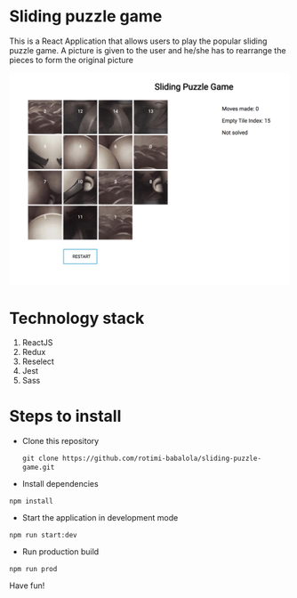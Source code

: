 # Sliding puzzle game
This is a React Application that allows users to play the popular sliding puzzle game. A picture is given to the user and he/she has to rearrange the pieces to form the original picture

<img width="1440" alt="Sliding Puzzle Game" src="./client/src/images/screenshot.png">


# Technology stack
1. ReactJS
2. Redux
3. Reselect
4. Jest
5. Sass

# Steps to install

- Clone this repository
  ```
  git clone https://github.com/rotimi-babalola/sliding-puzzle-game.git
  ```
- Install dependencies
```
npm install
```
- Start the application in development mode

```
npm run start:dev
```

- Run production build
```
npm run prod
```

Have fun!
